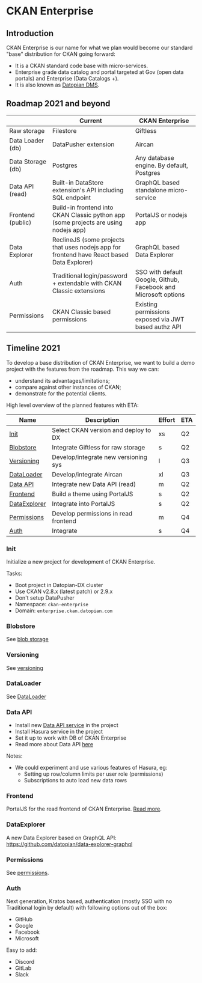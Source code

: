 # CKAN Enterprise

## Introduction

CKAN Enterprise is our name for what we plan would become our standard "base" distribution for CKAN going forward:

* It is a CKAN standard code base with micro-services.
* Enterprise grade data catalog and portal targeted at Gov (open data portals) and Enterprise (Data Catalogs +).
* It is also known as [Datopian DMS](https://www.datopian.com/datopian-dms/).

## Roadmap 2021 and beyond

|                   | Current                                                                                    | CKAN Enterprise                                                 |
|-------------------|--------------------------------------------------------------------------------------------|-----------------------------------------------------------------|
| Raw storage       | Filestore                                                                                  | Giftless                                                        |
| Data Loader (db)  | DataPusher extension                                                                       | Aircan                                                          |
| Data Storage (db) | Postgres                                                                                   | Any database engine. By default, Postgres                       |
| Data API (read)   | Built-in DataStore extension's API including SQL endpoint                                  | GraphQL based standalone micro-service                          |
| Frontend (public) | Build-in frontend into CKAN Classic python app (some projects are using nodejs app)        | PortalJS or nodejs app                                          |
| Data Explorer     | ReclineJS (some projects that uses nodejs app for frontend have React based Data Explorer) | GraphQL based Data Explorer                                     |
| Auth              | Traditional login/password + extendable with CKAN Classic extensions                       | SSO with default Google, Github, Facebook and Microsoft options |
| Permissions       | CKAN Classic based permissions                                                             | Existing permissions exposed via JWT based authz API            |

## Timeline 2021

To develop a base distribution of CKAN Enterprise, we want to build a demo project with the features from the roadmap. This way we can:

* understand its advantages/limitations;
* compare against other instances of CKAN;
* demonstrate for the potential clients.

High level overview of the planned features with ETA:

| Name                          | Description                          | Effort | ETA |
| ----------------------------- | ------------------------------------ | ------ | --- |
| [Init](#Init)                 | Select CKAN version and deploy to DX | xs     | Q2  |
| [Blobstore](#Blobstore)       | Integrate Giftless for raw storage   | s      | Q2  |
| [Versioning](#Versioning)     | Develop/integrate new versioning sys | l      | Q3  |
| [DataLoader](#DataLoader)     | Develop/integrate Aircan             | xl     | Q3  |
| [Data API](#Data-API)         | Integrate new Data API (read)        | m      | Q2  |
| [Frontend](#Frontend)         | Build a theme using PortalJS         | s      | Q2  |
| [DataExplorer](#DataExplorer) | Integrate into PortalJS              | s      | Q2  |
| [Permissions](#Permissions)   | Develop permissions in read frontend | m      | Q4  |
| [Auth](#Auth)                 | Integrate                            | s      | Q4  |

### Init

Initialize a new project for development of CKAN Enterprise.

Tasks:

* Boot project in Datopian-DX cluster
* Use CKAN v2.8.x (latest patch) or 2.9.x
* Don't setup DataPusher
* Namespace: `ckan-enterprise`
* Domain: `enterprise.ckan.datopian.com`

### Blobstore

See [blob storage](/docs/dms/blob-storage#ckan-v3)

### Versioning

See [versioning](/docs/dms/versioning#ckan-v3)

### DataLoader

See [DataLoader](/docs/dms/load)

### Data API

* Install new [Data API service](https://github.com/datopian/data-api) in the project
* Install Hasura service in the project
* Set it up to work with DB of CKAN Enterprise
* Read more about Data API [here](/docs/dms/data-api#read-api-3)

Notes:

* We could experiment and use various features of Hasura, eg:
  * Setting up row/column limits per user role (permissions)
  * Subscriptions to auto load new data rows

### Frontend

PortalJS for the read frontend of CKAN Enterprise. [Read more](/docs/dms/frontend/#frontend).

### DataExplorer

A new Data Explorer based on GraphQL API: https://github.com/datopian/data-explorer-graphql

### Permissions

See [permissions](/docs/dms/permissions#permissions-authorization).

### Auth

Next generation, Kratos based, authentication (mostly SSO with no Traditional login by default) with following options out of the box:

* GitHub
* Google
* Facebook
* Microsoft

Easy to add:

* Discord
* GitLab
* Slack
